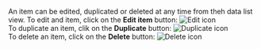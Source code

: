 An item can be edited, duplicated or deleted at any time from theh data list view.
To edit and item, click on the **Edit item** button: ![Edit icon](assets/buttons/edit_btn.png)  
To duplicate an item, clik on the **Duplicate** button: ![Duplicate icon](assets/buttons/duplicate_btn.png)  
To delete an item, click on the **Delete** button: ![Delete icon](assets/buttons/duplicate_btn.png)
